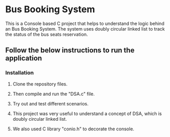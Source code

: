 # Bus Booking System

This is a Console based C project that helps to understand the logic behind an Bus Booking System. The system uses doubly circular linked list to track the status of the bus seats reservation.

## Follow the below instructions to run the application

### Installation

1. Clone the repository files. 

2. Then compile and run the "DSA.c" file.

3. Try out and test different scenarios.

4. This project was very useful to understand a concept of DSA, which is doubly circular linked list.

5. We also used C library "conio.h" to decorate the console.
